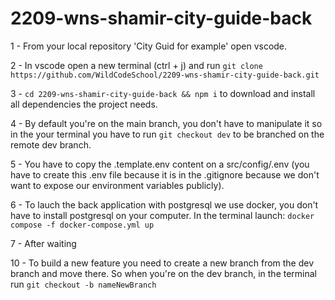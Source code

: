 # 2209-wns-shamir-city-guide-back

1 - From your local repository 'City Guid for example' open vscode.

2 - In vscode open a new terminal (ctrl + j) and run `git clone https://github.com/WildCodeSchool/2209-wns-shamir-city-guide-back.git`

3 - `cd 2209-wns-shamir-city-guide-back && npm i` to download and install all dependencies the project needs.

4 - By default you're on the main branch, you don't have to manipulate it so in the your terminal you have to run `git checkout dev` to be branched on the remote dev branch.

5 - You have to copy the .template.env content on a src/config/.env (you have to create this .env file because it is in the .gitignore because we don't want to expose our environment variables publicly).

6 - To lauch the back application with postgresql we use docker, you don't have to install postgresql on your computer.
In the terminal launch: `docker compose -f docker-compose.yml up`

7 - After waiting

10 - To build a new feature you need to create a new branch from the dev branch and move there. So when you're on the dev branch, in the terminal run `git checkout -b nameNewBranch`
